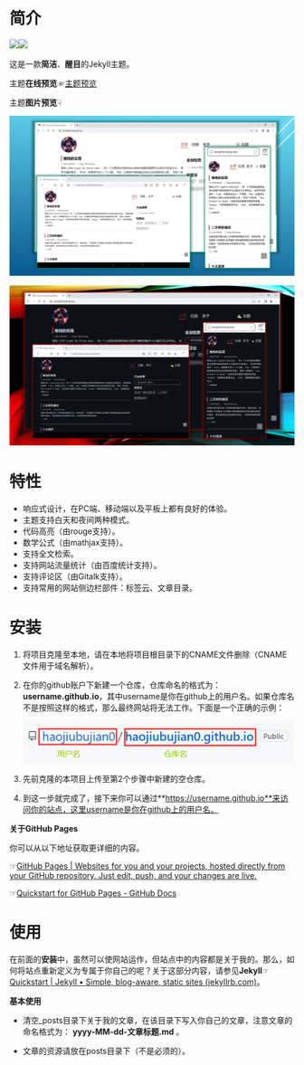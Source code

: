# 简介
![](https://img.shields.io/badge/license-MIT-green)![](https://img.shields.io/badge/jekyll-theme-brightgreen)

这是一款**简洁**、**醒目**的Jekyll主题。

主题**在线预览**☞[主题预览](https://www.zengzhenxiang.top/posts/2023/05/31/%E4%B8%BB%E9%A2%98%E9%A2%84%E8%A7%88.html)   

主题**图片预览**☟  

![网站主页-浅色模式](./images/site-home-light.png)

![网站主页-暗色模式](./images/site-home-dark.png)

# 特性

- 响应式设计，在PC端、移动端以及平板上都有良好的体验。
- 主题支持白天和夜间两种模式。
- 代码高亮（由rouge支持）。
- 数学公式（由mathjax支持）。
- 支持全文检索。
- 支持网站流量统计（由百度统计支持）。
- 支持评论区（由Gitalk支持）。
- 支持常用的网站侧边栏部件：标签云、文章目录。

# 安装

1. 将项目克隆至本地，请在本地将项目根目录下的CNAME文件删除（CNAME文件用于域名解析）。

2. 在你的github账户下新建一个仓库，仓库命名的格式为：**username.github.io**，其中username是你在github上的用户名。如果仓库名不是按照这样的格式，那么最终网站将无法工作。下面是一个正确的示例：

   ![网站主页-暗色模式](./images/repo_demo.png)

3. 先前克隆的本项目上传至第2个步骤中新建的空仓库。

4. 到这一步就完成了，接下来你可以通过**https://username.github.io**来访问你的站点，这里username是你在github上的用户名。

**关于GitHub Pages**

你可以从以下地址获取更详细的内容。

☞[GitHub Pages | Websites for you and your projects, hosted directly from your GitHub repository. Just edit, push, and your changes are live.](https://pages.github.com/)

☞[Quickstart for GitHub Pages - GitHub Docs](https://docs.github.com/en/pages/quickstart)

# 使用

在前面的**安装**中，虽然可以使网站运作，但站点中的内容都是关于我的。那么，如何将站点重新定义为专属于你自己的呢？关于这部分内容，请参见**Jekyll**☞[Quickstart | Jekyll • Simple, blog-aware, static sites (jekyllrb.com)](https://jekyllrb.com/docs/)。

**基本使用**

- 清空_posts目录下关于我的文章，在该目录下写入你自己的文章，注意文章的命名格式为：
  **yyyy-MM-dd-文章标题.md** 。

- 文章的资源请放在posts目录下（不是必须的）。

